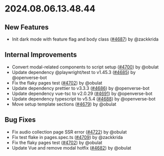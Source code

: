 # 2024.08.06.13.48.44

## New Features

- Init dark mode with feature flag and body class
  ([#4687](https://github.com/WordPress/openverse/pull/4687)) by @zackkrida

## Internal Improvements

- Convert modal-related components to script setup
  ([#4700](https://github.com/WordPress/openverse/pull/4700)) by @obulat
- Update dependency @playwright/test to v1.45.3
  ([#4685](https://github.com/WordPress/openverse/pull/4685)) by @openverse-bot
- Fix the flaky pages test
  ([#4702](https://github.com/WordPress/openverse/pull/4702)) by @obulat
- Update dependency prettier to v3.3.3
  ([#4686](https://github.com/WordPress/openverse/pull/4686)) by @openverse-bot
- Update dependency vue-tsc to v2.0.29
  ([#4691](https://github.com/WordPress/openverse/pull/4691)) by @openverse-bot
- Update dependency typescript to v5.5.4
  ([#4688](https://github.com/WordPress/openverse/pull/4688)) by @openverse-bot
- Move setup template sections
  ([#4679](https://github.com/WordPress/openverse/pull/4679)) by @obulat

## Bug Fixes

- Fix audio collection page SSR error
  ([#4722](https://github.com/WordPress/openverse/pull/4722)) by @obulat
- Fix test flake in pages.spec.ts
  ([#4709](https://github.com/WordPress/openverse/pull/4709)) by @zackkrida
- Fix the flaky pages test
  ([#4702](https://github.com/WordPress/openverse/pull/4702)) by @obulat
- Update Vue and remove modal hotfix
  ([#4682](https://github.com/WordPress/openverse/pull/4682)) by @obulat
